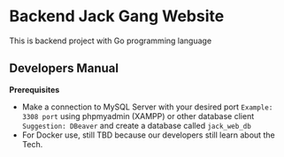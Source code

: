 # Backend Jack Gang Website

This is backend project with Go programming language

## Developers Manual

**Prerequisites**

- Make a connection to MySQL Server with your desired port `Example: 3308 port` using phpmyadmin (XAMPP) or other database client `Suggestion: DBeaver` and create a database called `jack_web_db`
- For Docker use, still TBD because our developers still learn about the Tech.
